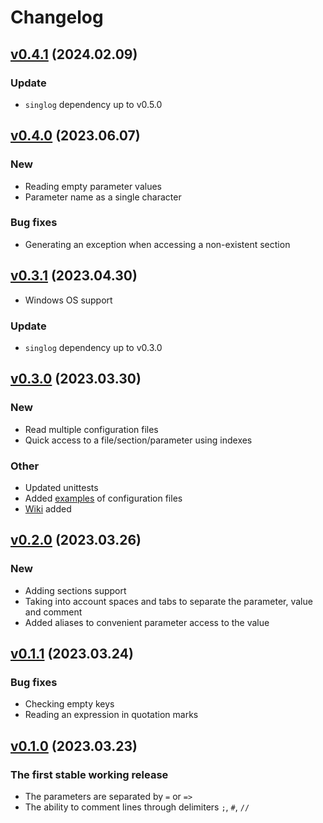 # Changelog

## [v0.4.1](https://git.zhirov.kz/dlang/readconf/compare/v0.4.0...v0.4.1) (2024.02.09)

### Update

- `singlog` dependency up to v0.5.0

## [v0.4.0](https://git.zhirov.kz/dlang/readconf/compare/v0.3.1...v0.4.0) (2023.06.07)

### New

- Reading empty parameter values
- Parameter name as a single character

### Bug fixes

- Generating an exception when accessing a non-existent section

## [v0.3.1](https://git.zhirov.kz/dlang/readconf/compare/v0.3.0...v0.3.1) (2023.04.30)

- Windows OS support

### Update

- `singlog` dependency up to v0.3.0

## [v0.3.0](https://git.zhirov.kz/dlang/readconf/compare/v0.2.0...v0.3.0) (2023.03.30)

### New

- Read multiple configuration files
- Quick access to a file/section/parameter using indexes

### Other

- Updated unittests
- Added [examples](examples/) of configuration files
- [Wiki](https://git.zhirov.kz/dlang/readconf/wiki) added

## [v0.2.0](https://git.zhirov.kz/dlang/readconf/compare/v0.1.1...v0.2.0) (2023.03.26)

### New

- Adding sections support
- Taking into account spaces and tabs to separate the parameter, value and comment
- Added aliases to convenient parameter access to the value

## [v0.1.1](https://git.zhirov.kz/dlang/readconf/compare/v0.1.0...v0.1.1) (2023.03.24)

### Bug fixes

- Checking empty keys
- Reading an expression in quotation marks

## [v0.1.0](https://git.zhirov.kz/dlang/readconf/commits/6409917cbe6a287db73fe3eea4bccaadf00379e7) (2023.03.23)

### The first stable working release

- The parameters are separated by `=` or `=>`
- The ability to comment lines through delimiters `;`, `#`, `//`
